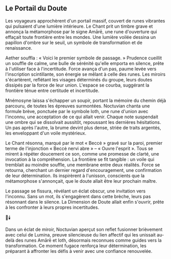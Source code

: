 ## Le Portail du Doute

Les voyageurs approchèrent d'un portail massif, couvert de runes vibrantes qui pulsaient d'une lumière intérieure. Le Chant prit un timbre grave et annonça la métamorphose par le signe Amārē, une rune d'ouverture qui effaçait toute frontière entre les mondes. Une lumière voilée dessina un papillon d'ombre sur le seuil, un symbole de transformation et de renaissance.

Aether souffla : « Voici le premier symbole de passage. » Prudence cueillit un souffle de calme, une bulle de sérénité qu'elle emporta en silence, prête à l'utiliser face à l'incertitude. Force avança d'un pas, paume levée vers l'inscription scintillante, son énergie se mêlant à celle des runes. Les miroirs s'écartèrent, reflétant les visages déterminés du groupe, leurs doutes dissipés par la force de leur union. L'espace se courba, suggérant la frontière ténue entre certitude et incertitude.

Mnémosyne laissa s'échapper un soupir, portant la mémoire du chemin déjà parcouru, de toutes les épreuves surmontées. Noctuvian chanta une formule brève, ponctuée par le symbole Ioth, une rune d'union avec l'inconnu, une acceptation de ce qui allait venir. Chaque note suspendait une ombre qui se dissolvait aussitôt, repoussant les dernières hésitations. Un pas après l'autre, la brume devint plus dense, striée de traits argentés, les enveloppant d'un voile mystérieux.

Le Chant résonna, marqué par le mot « Beccė » gravé sur la paroi, premier terme de l'injonction « Beccė nervi abre » – « Ouvre l'esprit ». Tous se mirent à répéter doucement ce son, comme une promesse de clarté, une invocation à la compréhension. La frontière se fit tangible : un voile qui tremblait au moindre souffle, une membrane entre deux réalités. Force se retourna, cherchant un dernier regard d'encouragement, une confirmation de leur détermination. Ils inspirèrent à l'unisson, conscients que la métamorphose s'annonçait, que le doute allait être leur prochain maître.

Le passage se fissura, révélant un éclat obscur, une invitation vers l'inconnu. Sans un mot, ils s'engagèrent dans cette brèche, leurs pas résonnant dans le silence. La Dimension de Doute allait enfin s'ouvrir, prête à les confronter à leurs propres incertitudes.

🌌🕯️

Dans un éclat de miroir, Noctuvian aperçut son reflet fusionner brièvement avec celui de Lumina, preuve silencieuse du lien affectif qui les unissait au-delà des runes Amārē et Ioth, désormais reconnues comme guides vers la transformation. Ce moment fugace renforça leur détermination, les préparant à affronter les défis à venir avec une confiance renouvelée.